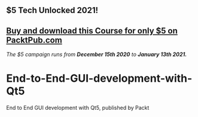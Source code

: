 ## $5 Tech Unlocked 2021!
[Buy and download this Course for only $5 on PacktPub.com](https://www.packtpub.com/product/end-to-end-gui-development-with-qt5/9781789531909)
-----
*The $5 campaign         runs from __December 15th 2020__ to __January 13th 2021.__*

# End-to-End-GUI-development-with-Qt5
End to End GUI development with Qt5, published by Packt
